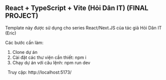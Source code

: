 ## React + TypeScript + Vite (Hỏi Dân IT) (FINAL PROJECT)

Template này được sử dụng cho series React/Next.JS của tác giả Hỏi Dân IT (Eric)

Các bước cần làm:

1. Clone dự án
2. Cài đặt các thư viện cần thiết: npm i
3. Chạy dự án với câu lệnh: npm run dev

&nbsp;
Truy cập: http://localhost:5173/
